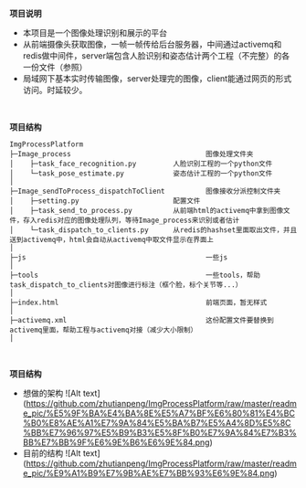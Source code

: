 **项目说明** 
- 本项目是一个图像处理识别和展示的平台
- 从前端摄像头获取图像，一帧一帧传给后台服务器，中间通过activemq和redis做中间件，server端包含人脸识别和姿态估计两个工程（不完整）的各一份文件（参照）
- 局域网下基本实时传输图像，server处理完的图像，client能通过网页的形式访问。时延较少。
<br>

**项目结构** 
```
ImgProcessPlatform
├─Image_process                                 图像处理文件夹
│    ├─task_face_recognition.py         人脸识别工程的一个python文件
│    └─task_pose_estimate.py            姿态估计工程的一个python文件
│ 
├─Image_sendToProcess_dispatchToClient          图像接收分派控制文件夹
│    ├─setting.py                       配置文件
│    ├─task_send_to_process.py          从前端html的activemq中拿到图像文件，存入redis对应的图像处理队列，等待Image_process来识别或者估计
│    └─task_dispatch_to_clients.py      从redis的hashset里面取出文件，并且送到activemq中，html会自动从activemq中取文件显示在界面上
│
├─js                                            一些js
│ 
├─tools                                         一些tools，帮助task_dispatch_to_clients对图像进行标注（框个脸，标个关节等...）
│
├─index.html                                    前端页面，暂无样式
│
├─activemq.xml                                  这份配置文件要替换到activemq里面，帮助工程与activemq对接（减少大小限制）
│
```
<br>

**项目结构**
- 想做的架构
![Alt text] (https://github.com/zhutianpeng/ImgProcessPlatform/raw/master/readme_pic/%E5%9F%BA%E4%BA%8E%E5%A7%BF%E6%80%81%E4%BC%B0%E8%AE%A1%E7%9A%84%E5%BA%B7%E5%A4%8D%E5%8C%BB%E7%96%97%E5%B9%B3%E5%8F%B0%E7%9A%84%E7%B3%BB%E7%BB%9F%E6%9E%B6%E6%9E%84.png)
- 目前的结构
 ![Alt text] (https://github.com/zhutianpeng/ImgProcessPlatform/raw/master/readme_pic/%E9%A1%B9%E7%9B%AE%E7%BB%93%E6%9E%84.png)

<br>

